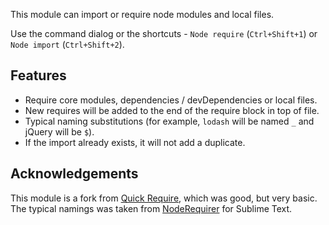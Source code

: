 This module can import or require node modules and local files.

Use the command dialog or the shortcuts - `Node require` (`Ctrl+Shift+1`) or `Node import` (`Ctrl+Shift+2`).

## Features

* Require core modules, dependencies / devDependencies or local files.
* New requires will be added to the end of the require block in top of file.
* Typical naming substitutions (for example, `lodash` will be named `_` and jQuery will be `$`).
* If the import already exists, it will not add a duplicate.

## Acknowledgements

This module is a fork from [Quick Require](https://github.com/milkmidi/vscode_extension_quick_require), which was
good, but very basic. The typical namings was taken from [NodeRequirer](https://github.com/ganemone/NodeRequirer) for
Sublime Text.